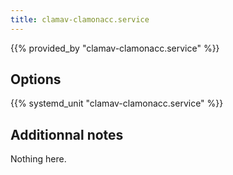 ```yaml
---
title: clamav-clamonacc.service
---
```


{{% provided_by "clamav-clamonacc.service" %}}

## Options

{{% systemd_unit "clamav-clamonacc.service" %}}

## Additionnal notes

Nothing here.